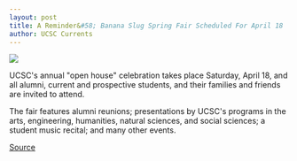```yaml
---
layout: post
title: A Reminder&#58; Banana Slug Spring Fair Scheduled For April 18
author: UCSC Currents
---
```


![][2]

UCSC's annual "open house" celebration takes place Saturday, April 18, and all alumni, current and prospective students, and their families and friends are invited to attend.

The fair features alumni reunions; presentations by UCSC's programs in the arts, engineering, humanities, natural sciences, and social sciences; a student music recital; and many other events.

[2]: http://www1.ucsc.edu/oncampus/currents/97-98/art/bssf.art.98-03-30.gif

[Source](http://www1.ucsc.edu/oncampus/currents/97-98/04-13/bssf.htm "Permalink to Banana Slug Spring Fair reminder: 04-13-98")
